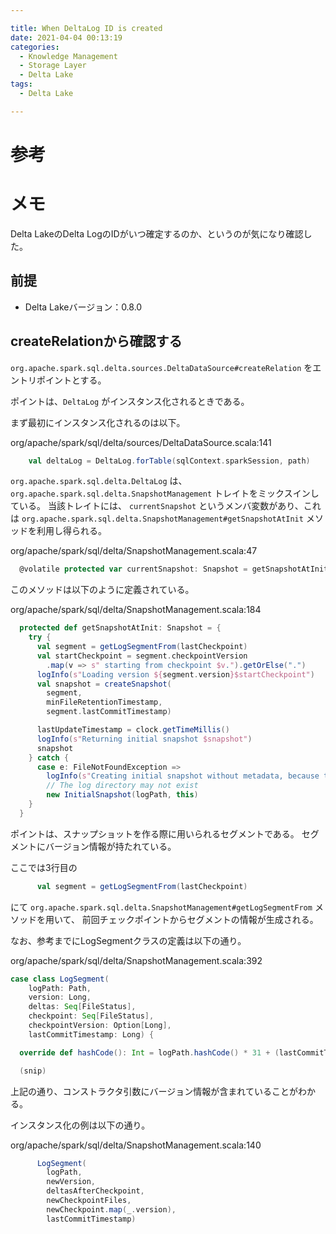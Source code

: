 ```yaml
---

title: When DeltaLog ID is created
date: 2021-04-04 00:13:19
categories:
  - Knowledge Management
  - Storage Layer
  - Delta Lake
tags:
  - Delta Lake

---
```


# 参考


# メモ

Delta LakeのDelta LogのIDがいつ確定するのか、というのが気になり確認した。

## 前提

* Delta Lakeバージョン：0.8.0

## createRelationから確認する

`org.apache.spark.sql.delta.sources.DeltaDataSource#createRelation` をエントリポイントとする。

ポイントは、`DeltaLog` がインスタンス化されるときである。

まず最初にインスタンス化されるのは以下。

org/apache/spark/sql/delta/sources/DeltaDataSource.scala:141

```scala
    val deltaLog = DeltaLog.forTable(sqlContext.sparkSession, path)
```

`org.apache.spark.sql.delta.DeltaLog` は、 `org.apache.spark.sql.delta.SnapshotManagement` トレイトをミックスインしている。
当該トレイトには、 `currentSnapshot` というメンバ変数があり、これは `org.apache.spark.sql.delta.SnapshotManagement#getSnapshotAtInit` メソッドを利用し得られる。

org/apache/spark/sql/delta/SnapshotManagement.scala:47

```scala
  @volatile protected var currentSnapshot: Snapshot = getSnapshotAtInit
```

このメソッドは以下のように定義されている。

org/apache/spark/sql/delta/SnapshotManagement.scala:184

```scala
  protected def getSnapshotAtInit: Snapshot = {
    try {
      val segment = getLogSegmentFrom(lastCheckpoint)
      val startCheckpoint = segment.checkpointVersion
        .map(v => s" starting from checkpoint $v.").getOrElse(".")
      logInfo(s"Loading version ${segment.version}$startCheckpoint")
      val snapshot = createSnapshot(
        segment,
        minFileRetentionTimestamp,
        segment.lastCommitTimestamp)

      lastUpdateTimestamp = clock.getTimeMillis()
      logInfo(s"Returning initial snapshot $snapshot")
      snapshot
    } catch {
      case e: FileNotFoundException =>
        logInfo(s"Creating initial snapshot without metadata, because the directory is empty")
        // The log directory may not exist
        new InitialSnapshot(logPath, this)
    }
  }
```

ポイントは、スナップショットを作る際に用いられるセグメントである。
セグメントにバージョン情報が持たれている。

ここでは3行目の

```scala
      val segment = getLogSegmentFrom(lastCheckpoint)
```

にて `org.apache.spark.sql.delta.SnapshotManagement#getLogSegmentFrom` メソッドを用いて、
前回チェックポイントからセグメントの情報が生成される。

なお、参考までにLogSegmentクラスの定義は以下の通り。

org/apache/spark/sql/delta/SnapshotManagement.scala:392

```scala
case class LogSegment(
    logPath: Path,
    version: Long,
    deltas: Seq[FileStatus],
    checkpoint: Seq[FileStatus],
    checkpointVersion: Option[Long],
    lastCommitTimestamp: Long) {

  override def hashCode(): Int = logPath.hashCode() * 31 + (lastCommitTimestamp % 10000).toInt

  (snip)
```

上記の通り、コンストラクタ引数にバージョン情報が含まれていることがわかる。

インスタンス化の例は以下の通り。

org/apache/spark/sql/delta/SnapshotManagement.scala:140

```scala
      LogSegment(
        logPath,
        newVersion,
        deltasAfterCheckpoint,
        newCheckpointFiles,
        newCheckpoint.map(_.version),
        lastCommitTimestamp)
```


<!-- vim: set et tw=0 ts=2 sw=2: -->
